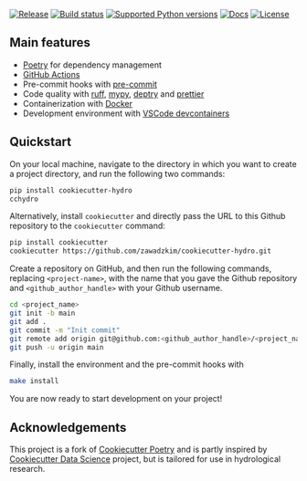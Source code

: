 [![Release](https://img.shields.io/github/v/release/zawadzkim/cookiecutter-hydro)](https://pypi.org/project/cookiecutter-hydro/)
[![Build status](https://img.shields.io/github/actions/workflow/status/zawadzkim/cookiecutter-hydro/main.yml?branch=main)](https://github.com/zawadzkim/cookiecutter-hydro/actions/workflows/main.yml?query=branch%3Amain)
[![Supported Python versions](https://img.shields.io/pypi/pyversions/cookiecutter-hydro)](https://pypi.org/project/cookiecutter-hydro/)
[![Docs](https://img.shields.io/badge/docs-gh--pages-blue)](https://zawadzkim.github.io/cookiecutter-hydro/)
[![License](https://img.shields.io/github/license/zawadzkim/cookiecutter-hydro)](https://img.shields.io/github/license/zawadzkim/cookiecutter-hydro)

## Main features

- [Poetry](https://python-poetry.org/) for dependency management
- [GitHub Actions](https://github.com/features/actions)
- Pre-commit hooks with [pre-commit](https://pre-commit.com/)
- Code quality with [ruff](https://github.com/charliermarsh/ruff), [mypy](https://mypy.readthedocs.io/en/stable/), [deptry](https://github.com/zawadzkim/deptry/) and [prettier](https://prettier.io/)
- Containerization with [Docker](https://www.docker.com/)
- Development environment with [VSCode devcontainers](https://code.visualstudio.com/docs/devcontainers/containers)

## Quickstart

On your local machine, navigate to the directory in which you want to
create a project directory, and run the following two commands:

```bash
pip install cookiecutter-hydro
cchydro
```

Alternatively, install `cookiecutter` and directly pass the URL to this
Github repository to the `cookiecutter` command:

```bash
pip install cookiecutter
cookiecutter https://github.com/zawadzkim/cookiecutter-hydro.git
```

Create a repository on GitHub, and then run the following commands, replacing `<project-name>`, with the name that you gave the Github repository and
`<github_author_handle>` with your Github username.

```bash
cd <project_name>
git init -b main
git add .
git commit -m "Init commit"
git remote add origin git@github.com:<github_author_handle>/<project_name>.git
git push -u origin main
```

Finally, install the environment and the pre-commit hooks with

```bash
make install
```

You are now ready to start development on your project!

## Acknowledgements

This project is a fork of [Cookiecutter Poetry](https://github.com/zawadzkim/cookiecutter-hydro-example) and is partly inspired by [Cookiecutter Data Science](https://github.com/drivendataorg/cookiecutter-data-science) project, but is tailored for use in hydrological research.
